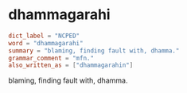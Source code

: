 # dhammagarahi

``` toml
dict_label = "NCPED"
word = "dhammagarahi"
summary = "blaming, finding fault with, dhamma."
grammar_comment = "mfn."
also_written_as = ["dhammagarahin"]
```

blaming, finding fault with, dhamma.

